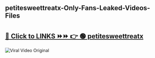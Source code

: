 
 ## petitesweettreatx-Only-Fans-Leaked-Videos-Files

# <h2><a href="https://mediaupload.pro?petitesweettreatx">🔗 Click to LINKS ⏩⏩ 👉 🟢 petitesweettreatx </a></h2>

<a href="https://mediaupload.pro?petitesweettreatx" rel="nofollow" data-target="animated-image.originalLink"><img src="https://i.ibb.co.com/xMMVF88/686577567.gif" alt="Viral Video Original" style="max-width: 100%; display: inline-block;" data-target="animated-image.originalImage"></a>